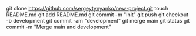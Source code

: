  git clone https://github.com/sergeytynyanko/new-project.git
 touch README.md
 git add README.md
 git commit -m "Init"
 git push
 git checkout -b development
 git commit -am "development"
 git merge main
 git status
 git commit -m "Merge main and development"
